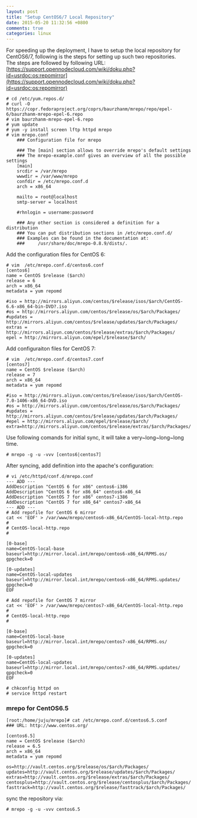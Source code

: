 ```yaml
---
layout: post
title: "Setup CentOS6/7 Local Repository"
date: 2015-05-20 11:32:56 +0800
comments: true
categories: linux
---
```

For speeding up the deployment, I have to setup the local repository for CentOS6/7, following is the steps for setting up such two repositories.    
The steps are followed by following URL:    
[https://support.opennodecloud.com/wiki/doku.php?id=usrdoc:os:repomirror](https://support.opennodecloud.com/wiki/doku.php?id=usrdoc:os:repomirror)    


```
# cd /etc/yum.repos.d/
# curl -O https://copr.fedoraproject.org/coprs/baurzhanm/mrepo/repo/epel-6/baurzhanm-mrepo-epel-6.repo
# vim baurzhanm-mrepo-epel-6.repo
# yum update
# yum -y install screen lftp httpd mrepo
# vim mrepo.conf
    ### Configuration file for mrepo
    
    ### The [main] section allows to override mrepo's default settings
    ### The mrepo-example.conf gives an overview of all the possible settings
    [main]
    srcdir = /var/mrepo
    wwwdir = /var/www/mrepo
    confdir = /etc/mrepo.conf.d
    arch = x86_64
    
    mailto = root@localhost
    smtp-server = localhost
    
    #rhnlogin = username:password
    
    ### Any other section is considered a definition for a distribution
    ### You can put distribution sections in /etc/mrepo.conf.d/
    ### Examples can be found in the documentation at:
    ###     /usr/share/doc/mrepo-0.8.9/dists/.
```

Add the configuration files for CentOS 6:    

```
# vim  /etc/mrepo.conf.d/centos6.conf
[centos6]
name = CentOS $release ($arch)
release = 6
arch = x86_64
metadata = yum repomd

#iso = http://mirrors.aliyun.com/centos/$release/isos/$arch/CentOS-6.6-x86_64-bin-DVD?.iso
#os = http://mirrors.aliyun.com/centos/$release/os/$arch/Packages/ 
#updates = http://mirrors.aliyun.com/centos/$release/updates/$arch/Packages/
extras = http://mirrors.aliyun.com/centos/$release/extras/$arch/Packages/
epel = http://mirrors.aliyun.com/epel/$release/$arch/
```

Add configuraiton files for CentOS 7:    

```
# vim  /etc/mrepo.conf.d/centos7.conf
[centos7]
name = CentOS $release ($arch)
release = 7
arch = x86_64
metadata = yum repomd

#iso = http://mirrors.aliyun.com/centos/$release/isos/$arch/CentOS-7.0-1406-x86_64-DVD.iso
#os = http://mirrors.aliyun.com/centos/$release/os/$arch/Packages/ 
#updates = http://mirrors.aliyun.com/centos/$release/updates/$arch/Packages/
#epel = http://mirrors.aliyun.com/epel/$release/$arch/
extra=http://mirrors.aliyun.com/centos/$release/extras/$arch/Packages/
```

Use following comands for initial sync, it will take a very~long~long~long time.    

```
# mrepo -g -u -vvv [centos6|centos7]
```

After syncing, add definition into the apache's configuration:    

```
# vi /etc/httpd/conf.d/mrepo.conf
--- ADD ---
AddDescription "CentOS 6 for x86" centos6-i386
AddDescription "CentOS 6 for x86_64" centos6-x86_64
AddDescription "CentOS 7 for x86" centos7-i386
AddDescription "CentOS 7 for x86_64" centos7-x86_64
--- ADD ---
# Add repofile for CentOS 6 mirror
cat << 'EOF' > /var/www/mrepo/centos6-x86_64/CentOS-local-http.repo 
#
# CentOS-local-http.repo
#
 
[0-base]
name=CentOS-local-base
baseurl=http://mirror.local.int/mrepo/centos6-x86_64/RPMS.os/
gpgcheck=0
 
[0-updates]
name=CentOS-local-updates
baseurl=http://mirror.local.int/mrepo/centos6-x86_64/RPMS.updates/
gpgcheck=0
EOF
 
# Add repofile for CentOS 7 mirror
cat << 'EOF' > /var/www/mrepo/centos7-x86_64/CentOS-local-http.repo 
#
# CentOS-local-http.repo
#
 
[0-base]
name=CentOS-local-base
baseurl=http://mirror.local.int/mrepo/centos7-x86_64/RPMS.os/
gpgcheck=0
 
[0-updates]
name=CentOS-local-updates
baseurl=http://mirror.local.int/mrepo/centos7-x86_64/RPMS.updates/
gpgcheck=0
EOF
 
# chkconfig httpd on
# service httpd restart

```


### mrepo for CentOS6.5

```
[root:/home/juju/mrepo]# cat /etc/mrepo.conf.d/centos6.5.conf  
### URL: http://www.centos.org/
 
[centos6.5]
name = CentOS $release ($arch)
release = 6.5
arch = x86_64
metadata = yum repomd

os=http://vault.centos.org/$release/os/$arch/Packages/
updates=http://vault.centos.org/$release/updates/$arch/Packages/
extras=http://vault.centos.org/$release/extras/$arch/Packages/
centosplus=http://vault.centos.org/$release/centosplus/$arch/Packages/
fasttrack=http://vault.centos.org/$release/fasttrack/$arch/Packages/
```

sync the repository via:    

```
# mrepo -g -u -vvv centos6.5
```
